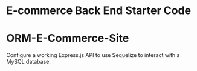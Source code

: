 # E-commerce Back End Starter Code
# ORM-E-Commerce-Site
 Configure a working Express.js API to use Sequelize to interact with a MySQL database.
